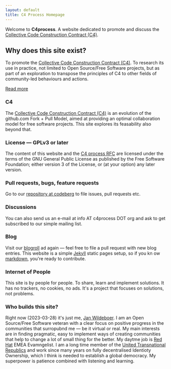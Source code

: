 ```yaml
---
layout: default
title: C4 Process Homepage
---
```


Welcome to **C4process**. A website dedicated to promote and discuss the [Collective Code Construction Contract (C4)](https://rfc.zeromq.org/spec/42/).

## Why does this site exist?

To promote the [Collective Code Construction Contract (C4)](/C4/). To research its use in practice, not limited to Open Source/Free Software projects, but as part of an exploration to transpose the principles of C4 to other fields of community-led behaviours and actions.

[Read more](/blog/2023-03-27/)

### C4

The [Collective Code Construction Contract (C4)](/c4/) is an evolution of the github.com Fork + Pull Model, aimed at providing an optimal collaboration model for free software projects. This site explores its feasability also beyond that.

### License &mdash; GPLv3 or later

The content of this website and the [C4 process RFC](/C4/) are licensed under the terms of the GNU General Public License as published by the Free Software Foundation; either version 3 of the License, or (at your option) any later version.

### Pull requests, bugs, feature requests

Go to our [repository at codeberg](https://codeberg.org/jwildeboer/c4processweb) to file issues, pull requests etc.

### Discussions

You can also send us an e-mail at info AT c4process DOT org and ask to get subscribed to our simple mailing list.

### Blog

Visit our [blogroll](/blog/index.html) ad again &mdash; feel free to file a pull request with new blog entries. This website is a simple [Jekyll](https://jekyllrb.com) static pages setup, so if you kn ow [markdown](https://en.wikipedia.org/wiki/Markdown), you're ready to contribute.

### Internet of People

This site is by people for people. To share, learn and implement solutions. It has no trackers, no cookies, no ads. It's a project that focuses on solutions, not problems.

### Who builds this site?

Right now (2023-03-28) it's just me, [Jan Wildeboer](https://jan.wildeboer.net). I am an Open Source/Free Software veteran with a clear focus on positive progress in the communities that surropubnd me &mdash; be it virtual or real. My main interests are in finding pragmatic, easy to implement ways of creating communities that help to change a lot of small thing for the better. My daytme job is [Red Hat](https://www.redhat.com) EMEA Evamngelist. I am a long time member of the [United Transnational Republics](https://www.utnr.org) and work since many years on fully decentralised Identioty Ownership, which I think is needed to establish a global democracy. My superpower is patience combined with listening and learning.
